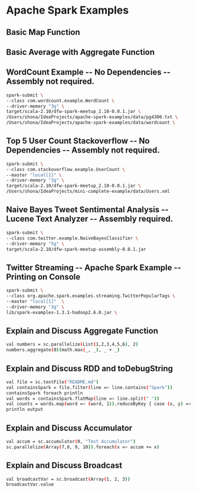 # Apache Spark Examples

## Basic Map Function

## Basic Average with Aggregate Function

## WordCount Example -- No Dependencies -- Assembly not required.
```sh
spark-submit \
--class com.wordcount.example.WordCount \
--driver-memory "3g" \
target/scala-2.10/dfw-spark-meetup_2.10-0.0.1.jar \
/Users/shona/IdeaProjects/apache-spark-examples/data/pg4300.txt \
/Users/shona/IdeaProjects/apache-spark-examples/data/wordcount \
```
## Top 5 User Count Stackoverflow -- No Dependencies -- Assembly not required.
```sh
spark-submit \
--class com.stackoverflow.example.UserCount \
--master "local[1]" \
--driver-memory "3g" \
target/scala-2.10/dfw-spark-meetup_2.10-0.0.1.jar \
/Users/shona/IdeaProjects/mini-complete-example/data/Users.xml
```

## Naive Bayes Tweet Sentimental Analysis -- Lucene Text Analyzer -- Assembly required.
```sh
spark-submit \
--class com.twitter.example.NaiveBayesClassifier \
--driver-memory "5g" \
target/scala-2.10/dfw-spark-meetup-assembly-0.0.1.jar
```

## Twitter Streaming -- Apache Spark Example -- Printing on Console
```sh
spark-submit \
--class org.apache.spark.examples.streaming.TwitterPopularTags \
--master "local[1]"  \
--driver-memory "3g" \
lib/spark-examples-1.3.1-hadoop2.6.0.jar \
```

## Explain and Discuss Aggregate Function
```sh
val numbers = sc.parallelize(List(1,2,3,4,5,6), 2)
numbers.aggregate(0)(math.max(_, _), _ + _)
```
## Explain and Discuss RDD and toDebugString
```sh
val file = sc.textFile("README.md")
val containsSpark = file.filter(line => line.contains("Spark"))
containsSpark foreach println
val words = containsSpark.flatMap(line => line.split(" "))
val counts = words.map(word => (word, 1)).reduceByKey { case (x, y) => x + y }
println output
```
## Explain and Discuss Accumulator
```sh
val accum = sc.accumulator(0, "Test Accumulator")
sc.parallelize(Array(7,8, 9, 10)).foreach(x => accum += x)
```
## Explain and Discuss Broadcast
```sh
val broadcastVar = sc.broadcast(Array(1, 2, 3))
broadcastVar.value
```


